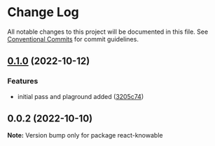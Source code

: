 # Change Log

All notable changes to this project will be documented in this file.
See [Conventional Commits](https://conventionalcommits.org) for commit guidelines.

## [0.1.0](https://github.com/corlogixco/react-knowable/compare/react-knowable@0.0.2...react-knowable@0.1.0) (2022-10-12)


### Features

* initial pass and plaground added ([3205c74](https://github.com/corlogixco/react-knowable/commit/3205c74107f1c6a53aa874944f40b5f94ba0dcfa))





## 0.0.2 (2022-10-10)

**Note:** Version bump only for package react-knowable
